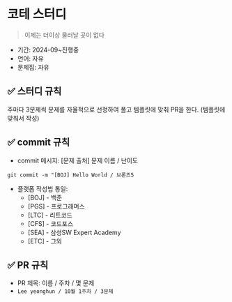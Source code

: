 # 코테 스터디
> 이제는 더이상 물러날 곳이 없다
* 기간: 2024-09~진행중
* 언어: 자유
* 문제집: 자유

## ✅ 스터디 규칙
주마다 3문제씩 문제를 자율적으로 선정하여 풀고 템플릿에 맞춰 PR을 한다. (템플릿에 맞춰서 작성)

## ✅ commit 규칙
* commit 메시지: [문제 출처] 문제 이름 / 난이도 
``` 
git commit -m "[BOJ] Hello World / 브론즈5
```
- 플랫폼 작성법 통일: 
  * [BOJ] - 백준 
  * [PGS] - 프로그래머스
  * [LTC] - 리트코드
  * [CFS] - 코드포스
  * [SEA] - 삼성SW Expert Academy
  * [ETC] - 그외

## ✅ PR 규칙
- PR 제목: 이름 / 주차 / 몇 문제
-  ```Lee yeonghun / 10월 1주차 / 3문제 ```